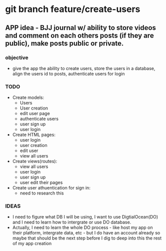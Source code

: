 # git branch feature/create-users
## APP idea - BJJ journal w/ ability to store videos and comment on each others posts (if they are public), make posts public or private.   
### objective  
- give the app the ability to create users, store the users in a database, align the users id to posts, authenticate users for login
### TODO 
- Create models:
  - Users
  - User creation
  - edit user page
  - authenticate users
  - user sign up
  - user login
- Create HTML pages:
  - user login
  - user creation
  - edit user
  - view all users
- Create views(routes):
  - view all users
  - user login
  - user sign up
  - user edit their pages
- Create user athuentication for sign in:
  - need to research this
### IDEAS
- I need to figure what DB I will be using, I want to use DigtialOcean(DO) and I need to learn how to intergrate or use DO database. 
- Actually, I need to learn the whole DO process - like host my app on their platform, intergrate data, etc - but I do have an account already so maybe that should be the next step before I dig to deep into this the rest of my app creation 